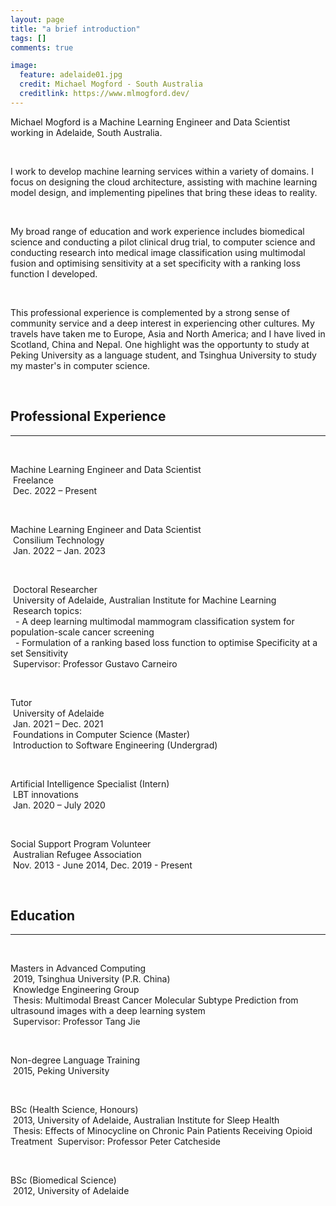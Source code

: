 ```yaml
---
layout: page
title: "a brief introduction"
tags: []
comments: true

image:
  feature: adelaide01.jpg
  credit: Michael Mogford - South Australia
  creditlink: https://www.mlmogford.dev/
---  
```


Michael Mogford is a Machine Learning Engineer and Data Scientist working in Adelaide, South Australia.  

&nbsp;  

I work to develop machine learning services within a variety of domains. I focus on designing the cloud architecture, assisting with machine learning model design, and implementing pipelines that bring these ideas to reality.  

&nbsp;  

My broad range of education and work experience includes biomedical science and conducting a pilot clinical drug trial, to computer science and conducting research into medical image classification using multimodal fusion and optimising sensitivity at a set specificity with a ranking loss function I developed.  

&nbsp;  

This professional experience is complemented by a strong sense of community service and a deep interest in experiencing other cultures. My travels have taken me to Europe, Asia and North America; and I have lived in Scotland, China and Nepal. One highlight was the opportunty to study at Peking University as a language student, and Tsinghua University to study my master's in computer science.  

&nbsp;  

## Professional Experience
---  

&nbsp;  

Machine Learning Engineer and Data Scientist  
&nbsp;Freelance  
&nbsp;Dec. 2022 – Present  

&nbsp;  

Machine Learning Engineer and Data Scientist  
&nbsp;Consilium Technology  
&nbsp;Jan. 2022 – Jan. 2023  

&nbsp;  

&nbsp;Doctoral Researcher   
&nbsp;University of Adelaide, Australian Institute for Machine Learning  
&nbsp;Research topics:  
&nbsp; - A deep learning multimodal mammogram classification system for population-scale cancer screening  
&nbsp; - Formulation of a ranking based loss function to optimise Specificity at a set Sensitivity  
&nbsp;Supervisor: Professor Gustavo Carneiro  

&nbsp;  

Tutor  
&nbsp;University of Adelaide  
&nbsp;Jan. 2021 – Dec. 2021  
&nbsp;Foundations in Computer Science (Master)  
&nbsp;Introduction to Software Engineering (Undergrad)  

&nbsp;  

Artificial Intelligence Specialist (Intern)  
&nbsp;LBT innovations  
&nbsp;Jan. 2020 – July 2020  

&nbsp;  

Social Support Program Volunteer  
&nbsp;Australian Refugee Association    
&nbsp;Nov. 2013 - June 2014, Dec. 2019 - Present  

&nbsp;  


## Education  

---

&nbsp;  

Masters in Advanced Computing  
&nbsp;2019, Tsinghua University (P.R. China)  
&nbsp;Knowledge Engineering Group  
&nbsp;Thesis: Multimodal Breast Cancer Molecular Subtype Prediction from ultrasound images with a deep learning system  
&nbsp;Supervisor: Professor Tang Jie  

&nbsp;  

Non-degree Language Training  
&nbsp;2015, Peking University  

&nbsp;  

BSc (Health Science, Honours)  
&nbsp;2013, University of Adelaide, Australian Institute for Sleep Health  
&nbsp;Thesis: Effects of Minocycline on Chronic Pain Patients Receiving Opioid Treatment 
&nbsp;Supervisor: Professor Peter Catcheside  

&nbsp;  

BSc (Biomedical Science)  
&nbsp;2012, University of Adelaide  
